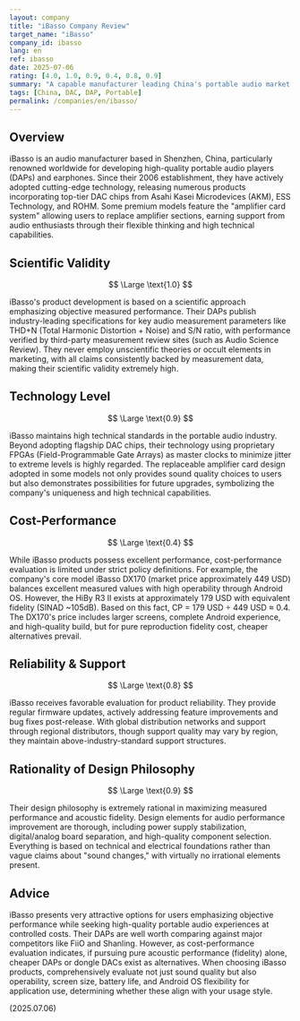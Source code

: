 ```yaml
---
layout: company
title: "iBasso Company Review"
target_name: "iBasso"
company_id: ibasso
lang: en
ref: ibasso
date: 2025-07-06
rating: [4.0, 1.0, 0.9, 0.4, 0.8, 0.9]
summary: "A capable manufacturer leading China's portable audio market. Particularly highly regarded for digital audio players (DAPs), known for their pursuit of sound quality through adoption of advanced DAC chips and replaceable amplifier card designs. They achieve excellent measured performance and build quality at relatively affordable prices, positioning themselves as a strong rival to FiiO and Astell&Kern. While basic product performance is high, cost-performance calculations show score limitations due to the existence of cheaper alternatives."
tags: [China, DAC, DAP, Portable]
permalink: /companies/en/ibasso/
---
```

## Overview

iBasso is an audio manufacturer based in Shenzhen, China, particularly renowned worldwide for developing high-quality portable audio players (DAPs) and earphones. Since their 2006 establishment, they have actively adopted cutting-edge technology, releasing numerous products incorporating top-tier DAC chips from Asahi Kasei Microdevices (AKM), ESS Technology, and ROHM. Some premium models feature the "amplifier card system" allowing users to replace amplifier sections, earning support from audio enthusiasts through their flexible thinking and high technical capabilities.

## Scientific Validity

$$ \Large \text{1.0} $$

iBasso's product development is based on a scientific approach emphasizing objective measured performance. Their DAPs publish industry-leading specifications for key audio measurement parameters like THD+N (Total Harmonic Distortion + Noise) and S/N ratio, with performance verified by third-party measurement review sites (such as Audio Science Review). They never employ unscientific theories or occult elements in marketing, with all claims consistently backed by measurement data, making their scientific validity extremely high.

## Technology Level

$$ \Large \text{0.9} $$

iBasso maintains high technical standards in the portable audio industry. Beyond adopting flagship DAC chips, their technology using proprietary FPGAs (Field-Programmable Gate Arrays) as master clocks to minimize jitter to extreme levels is highly regarded. The replaceable amplifier card design adopted in some models not only provides sound quality choices to users but also demonstrates possibilities for future upgrades, symbolizing the company's uniqueness and high technical capabilities.

## Cost-Performance

$$ \Large \text{0.4} $$

While iBasso products possess excellent performance, cost-performance evaluation is limited under strict policy definitions. For example, the company's core model iBasso DX170 (market price approximately 449 USD) balances excellent measured values with high operability through Android OS. However, the HiBy R3 II exists at approximately 179 USD with equivalent fidelity (SINAD ~105dB). Based on this fact, CP = 179 USD ÷ 449 USD ≈ 0.4. The DX170's price includes larger screens, complete Android experience, and high-quality build, but for pure reproduction fidelity cost, cheaper alternatives prevail.

## Reliability & Support

$$ \Large \text{0.8} $$

iBasso receives favorable evaluation for product reliability. They provide regular firmware updates, actively addressing feature improvements and bug fixes post-release. With global distribution networks and support through regional distributors, though support quality may vary by region, they maintain above-industry-standard support structures.

## Rationality of Design Philosophy

$$ \Large \text{0.9} $$

Their design philosophy is extremely rational in maximizing measured performance and acoustic fidelity. Design elements for audio performance improvement are thorough, including power supply stabilization, digital/analog board separation, and high-quality component selection. Everything is based on technical and electrical foundations rather than vague claims about "sound changes," with virtually no irrational elements present.

## Advice

iBasso presents very attractive options for users emphasizing objective performance while seeking high-quality portable audio experiences at controlled costs. Their DAPs are well worth comparing against major competitors like FiiO and Shanling. However, as cost-performance evaluation indicates, if pursuing pure acoustic performance (fidelity) alone, cheaper DAPs or dongle DACs exist as alternatives. When choosing iBasso products, comprehensively evaluate not just sound quality but also operability, screen size, battery life, and Android OS flexibility for application use, determining whether these align with your usage style.

(2025.07.06)
